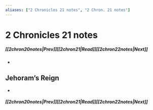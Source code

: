 ```yaml
---
aliases: ["2 Chronicles 21 notes", "2 Chron. 21 notes"]
---
```

# 2 Chronicles 21 notes
##### <span class=arrow-left></span>[[2chron20notes|Prev]]<span class=navigation-separator></span>[[2chron21|Read]]<span class=navigation-separator></span>[[2chron22notes|Next]]<span class=arrow-right></span>
- 
## Jehoram’s Reign
- 
##### <span class=arrow-left></span>[[2chron20notes|Prev]]<span class=navigation-separator></span>[[2chron21|Read]]<span class=navigation-separator></span>[[2chron22notes|Next]]<span class=arrow-right></span>